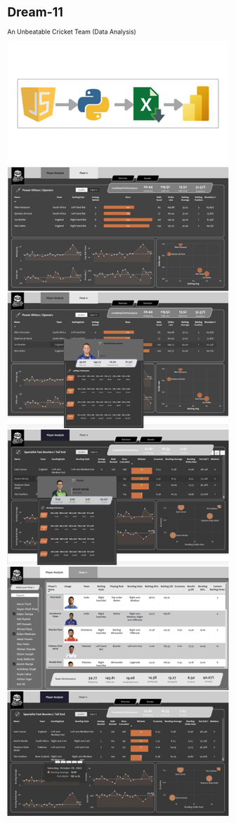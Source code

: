 <!DOCTYPE html>
<html>
<head>
  <meta charset="UTF-8">

</head>
<body>
  <h1>Dream-11 </h1>
  An Unbeatable Cricket Team (Data Analysis)
</body>

![Project Image](https://github.com/Mahendrak1999/Dream-11-Cricket-Team/blob/master/data_collection/Untitled%20design%20(2).png)
![Project Image](https://github.com/Mahendrak1999/Dream-11-Cricket-Team/blob/master/Screenshot%202024-02-24%20163126.png)
![Project Image](https://github.com/Mahendrak1999/Dream-11-Cricket-Team/blob/master/Screenshot%202024-02-24%20162731.png)
![Project Image](https://github.com/Mahendrak1999/Dream-11-Cricket-Team/blob/master/Screenshot%202024-02-24%20162803.png)
![Project Image](https://github.com/Mahendrak1999/Dream-11-Cricket-Team/blob/master/Screenshot%202024-02-24%20162838.png)
![Project Image](https://github.com/Mahendrak1999/Dream-11-Cricket-Team/blob/master/Screenshot%202024-02-24%20162826.png)
